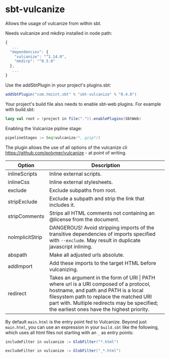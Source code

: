 sbt-vulcanize
========

Allows the usage of vulcanize from within sbt.

Needs vulcanize and mkdirp installed in node path:

 ```js
 {
    ...
   "dependencies": {
     "vulcanize": "^1.14.0",
     "mkdirp": "^0.5.0"
   },
    ...
 }
 ```

Use the addSbtPlugin in your project's plugins.sbt:

```scala
addSbtPlugin("com.tmzint.sbt" % "sbt-vulcanize" % "0.4.0")
```

Your project's build file also needs to enable sbt-web plugins. For example with build.sbt:

```scala
lazy val root = (project in file(".")).enablePlugins(SbtWeb)
```

Enabling the Vulcanize pipline stage:

```scala
pipelineStages := Seq(vulcanize/*, gzip*/)
```

The plugin allows the use of all options of the vulcanize cli https://github.com/polymer/vulcanize - at point of writing.

Option              | Description
--------------------|------------
inlineScripts       | Inline external scripts.
inlineCss           | Inline external stylesheets.
exclude             | Exclude subpaths from root.
stripExclude        | Exclude a subpath and strip the link that includes it.
stripComments       | Strips all HTML comments not containing an @license from the document.
noImplicitStrip     | DANGEROUS! Avoid stripping imports of the transitive dependencies of imports specified with `--exclude`. May result in duplicate javascript inlining.
abspath             | Make all adjusted urls absolute.
addImport           | Add these imports to the target HTML before vulcanizing.
redirect            | Takes an argument in the form of URI &#124; PATH where url is a URI composed of a protocol, hostname, and path and PATH is a local filesystem path to replace the matched URI part with. Multiple redirects may be specified; the earliest ones have the highest priority.


By default `main.html` is the entry point fed to Vulcanize. Beyond just `main.html`, you can use an expression in your `build.sbt` like the
following, which uses all html files not starting with an `_` as entry points:

```scala
includeFilter in vulcanize := GlobFilter("*.html")

excludeFilter in vulcanize := GlobFilter("_*.html")
```
